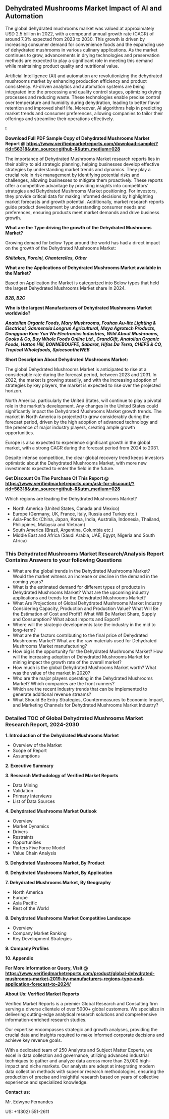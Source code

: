 <h2>Dehydrated Mushrooms Market Impact of AI and Automation</h2><p>The global dehydrated mushrooms market was valued at approximately USD 2.5 billion in 2022, with a compound annual growth rate (CAGR) of around 7.3% expected from 2023 to 2030. This growth is driven by increasing consumer demand for convenience foods and the expanding use of dehydrated mushrooms in various culinary applications. As the market continues to grow, advancements in drying technologies and preservation methods are expected to play a significant role in meeting this demand while maintaining product quality and nutritional value.</p><p>Artificial Intelligence (AI) and automation are revolutionizing the dehydrated mushrooms market by enhancing production efficiency and product consistency. AI-driven analytics and automation systems are being integrated into the processing and quality control stages, optimizing drying processes and reducing waste. These technologies enable precise control over temperature and humidity during dehydration, leading to better flavor retention and improved shelf life. Moreover, AI algorithms help in predicting market trends and consumer preferences, allowing companies to tailor their offerings and streamline their operations effectively.</p>t</p><p id="" class=""><strong>Download Full PDF Sample Copy of Dehydrated Mushrooms Market Report @ <a href="https://www.verifiedmarketreports.com/download-sample/?rid=56318&utm_source=github-R&utm_medium=028" target="_blank">https://www.verifiedmarketreports.com/download-sample/?rid=56318&utm_source=github-R&utm_medium=028</a></strong></p><p>The importance of&nbsp;Dehydrated Mushrooms Market research reports lies in their ability to aid strategic planning, helping businesses develop effective strategies by understanding market trends and dynamics. They play a crucial role in risk management by identifying potential risks and challenges, allowing businesses to mitigate them proactively. These reports offer a competitive advantage by providing insights into competitors' strategies and Dehydrated Mushrooms Market positioning. For investors, they provide critical data for making informed decisions by highlighting market forecasts and growth potential. Additionally, market research reports guide product development by understanding consumer needs and preferences, ensuring products meet market demands and drive business growth.</p><p><strong>What are the&nbsp;Type driving the growth of the Dehydrated Mushrooms Market?</strong></p><p id="" class="">Growing demand for below Type around the world has had a direct impact on the growth of the Dehydrated Mushrooms Market:</p><em><strong>Shiitakes, Porcini, Chanterelles, Other</strong></em></p><strong>What are the&nbsp;Applications&nbsp;of Dehydrated Mushrooms Market available in the Market?</strong></p><p id="" class="">Based on Application the Market is categorized into Below types that held the largest Dehydrated Mushrooms Market share In 2024.</p><em><strong>B2B, B2C</strong></em></p><strong>Who is the largest Manufacturers of Dehydrated Mushrooms Market worldwide?</strong></p><p><em><strong>Anatolian Organic Foods, Mary Mushrooms, Foshan Au-lite Lighting & Electrical, Sanmenxia Longrun Agricultural, Maya Agrotech Products, Dongguan Kam Yun Wo Electronics Industries, Wild About Mushrooms, Cooks & Co, Buy Whole Foods Online Ltd., GrandGift, Anatolian Organic Foods, Hatton Hill, BONNEBOUFFE, Sabarot, Hifas Da Terra, CHEFS & CO, Tropical Wholefoods, SpicesontheWEB</strong></em></p><p id="" class=""><strong>Short Description About Dehydrated Mushrooms Market:</strong></p><p>The global Dehydrated Mushrooms Market is anticipated to rise at a considerable rate during the forecast period, between 2023 and 2031. In 2022, the market is growing steadily, and with the increasing adoption of strategies by key players, the market is expected to rise over the projected horizon.</p><p>North America, particularly the United States, will continue to play a pivotal role in the market's development. Any changes in the United States could significantly impact the Dehydrated Mushrooms Market growth trends. The market in North America is projected to grow considerably during the forecast period, driven by the high adoption of advanced technology and the presence of major industry players, creating ample growth opportunities.</p><p>Europe is also expected to experience significant growth in the global market, with a strong CAGR during the forecast period from 2024 to 2031.</p><p>Despite intense competition, the clear global recovery trend keeps investors optimistic about the Dehydrated Mushrooms Market, with more new investments expected to enter the field in the future.</p><p id="" class=""><strong>Get Discount On The Purchase Of This Report @ <a href="https://www.verifiedmarketreports.com/ask-for-discount/?rid=56318&utm_source=github-R&utm_medium=028" target="_blank">https://www.verifiedmarketreports.com/ask-for-discount/?rid=56318&utm_source=github-R&utm_medium=028</a></strong></p>Which regions are leading the Dehydrated Mushrooms Market?</p><ul><li>North America (United States, Canada and Mexico)</li><li>Europe (Germany, UK, France, Italy, Russia and Turkey etc.)</li><li>Asia-Pacific (China, Japan, Korea, India, Australia, Indonesia, Thailand, Philippines, Malaysia and Vietnam)</li><li>South America (Brazil, Argentina, Columbia etc.)</li><li>Middle East and Africa (Saudi Arabia, UAE, Egypt, Nigeria and South Africa)</li></ul><h3 id="" class="">This Dehydrated Mushrooms Market Research/Analysis Report Contains Answers to your following Questions</h3><ul><li>What are the global trends in the Dehydrated Mushrooms Market? Would the market witness an increase or decline in the demand in the coming years?</li><li>What is the estimated demand for different types of products in Dehydrated Mushrooms Market? What are the upcoming industry applications and trends for the Dehydrated Mushrooms Market?</li><li>What Are Projections of Global Dehydrated Mushrooms Market Industry Considering Capacity, Production and Production Value? What Will Be the Estimation of Cost and Profit? What Will Be Market Share, Supply and Consumption? What about imports and Export?</li><li>Where will the strategic developments take the industry in the mid to long-term?</li><li>What are the factors contributing to the final price of Dehydrated Mushrooms Market? What are the raw materials used for Dehydrated Mushrooms Market manufacturing?</li><li>How big is the opportunity for the Dehydrated Mushrooms Market? How will the increasing adoption of Dehydrated Mushrooms Market for mining impact the growth rate of the overall market?</li><li>How much is the global Dehydrated Mushrooms Market worth? What was the value of the market In 2020?</li><li>Who are the major players operating in the Dehydrated Mushrooms Market? Which companies are the front runners?</li><li>Which are the recent industry trends that can be implemented to generate additional revenue streams?</li><li>What Should Be Entry Strategies, Countermeasures to Economic Impact, and Marketing Channels for Dehydrated Mushrooms Market Industry?</li></ul><h3 id="" class="">Detailed TOC of Global Dehydrated Mushrooms Market Research Report, 2024-2030</h3><p id="" class=""><strong>1. Introduction of the Dehydrated Mushrooms Market</strong></p><ul><li>Overview of the Market</li><li>Scope of Report</li><li>Assumptions</li></ul><p id="" class=""><strong>2. Executive Summary</strong></p><p id="" class=""><strong>3. Research Methodology of Verified Market Reports</strong></p><ul><li>Data Mining</li><li>Validation</li><li>Primary Interviews</li><li>List of Data Sources</li></ul><p id="" class=""><strong>4. Dehydrated Mushrooms Market Outlook</strong></p><ul><li>Overview</li><li>Market Dynamics</li><li>Drivers</li><li>Restraints</li><li>Opportunities</li><li>Porters Five Force Model</li><li>Value Chain Analysis</li></ul><p id="" class=""><strong>5. Dehydrated Mushrooms Market, By Product</strong></p><p id="" class=""><strong>6. Dehydrated Mushrooms Market, By Application</strong></p><p id="" class=""><strong>7. Dehydrated Mushrooms Market, By Geography</strong></p><ul><li>North America</li><li>Europe</li><li>Asia Pacific</li><li>Rest of the World</li></ul><p id="" class=""><strong>8. Dehydrated Mushrooms Market Competitive Landscape</strong></p><ul><li>Overview</li><li>Company Market Ranking</li><li>Key Development Strategies</li></ul><p id="" class=""><strong>9. Company Profiles</strong></p><p id="" class=""><strong>10. Appendix</strong></p><p id="" class=""><strong>For More Information or Query, Visit @ <a href="https://www.verifiedmarketreports.com/product/global-dehydrated-mushrooms-market-2019-by-manufacturers-regions-type-and-application-forecast-to-2024/" target="_blank">https://www.verifiedmarketreports.com/product/global-dehydrated-mushrooms-market-2019-by-manufacturers-regions-type-and-application-forecast-to-2024/</a></strong></p><p id="" class=""><strong>About Us: Verified Market Reports</strong></p><p id="" class="">Verified Market Reports is a premier Global Research and Consulting firm serving a diverse clientele of over 5000+ global customers. We specialize in delivering cutting-edge analytical research solutions and comprehensive information-enriched research studies.</p><p id="" class="">Our expertise encompasses strategic and growth analyses, providing the crucial data and insights required to make informed corporate decisions and achieve key revenue goals.</p><p id="" class="">With a dedicated team of 250 Analysts and Subject Matter Experts, we excel in data collection and governance, utilizing advanced industrial techniques to gather and analyze data across more than 25,000 high-impact and niche markets. Our analysts are adept at integrating modern data collection methods with superior research methodologies, ensuring the production of precise and insightful research based on years of collective experience and specialized knowledge.</p><p id="" class=""><strong>Contact us:</strong></p><p id="" class="">Mr. Edwyne Fernandes</p><p id="" class="">US: +1(302) 551-2611</p>